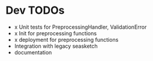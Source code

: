 # Dev TODOs

  * x Unit tests for PreprocessingHandler, ValidationError
  * x Init for preprocessing functions
  * x deployment for preprocessing functions
  * Integration with legacy seasketch
  * documentation